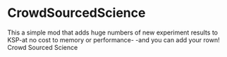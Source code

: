 CrowdSourcedScience
===================
This a simple mod that adds huge numbers of new experiment results to KSP-at no cost to memory or performance-
-and you can add your rown!
Crowd Sourced Science 
